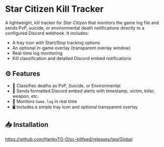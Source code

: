 # Star Citizen Kill Tracker

A lightweight, kill tracker for *Star Citizen* that monitors the game log file and sends PvP, suicide, or environmental death notifications directly to a configured Discord webhook. It includes:

- A tray icon with Start/Stop tracking options
- An optional in-game overlay (transparent overlay window)
- Real-time log monitoring
- Kill classification and detailed Discord embed notifications

## ⚙️ Features

- 🧠 Classifies deaths as PvP, Suicide, or Environmental
- 🔔 Sends formatted Discord embed alerts with timestamp, victim, killer, weapon, etc.
- 📂 Monitors `Game.log` in real time
- 🖥️ Includes a simple tray icon and optional transparent overlay

## 📥 Installation
https://github.com/HarleyTG-O/sc-killfeed/releases/tag/Global
